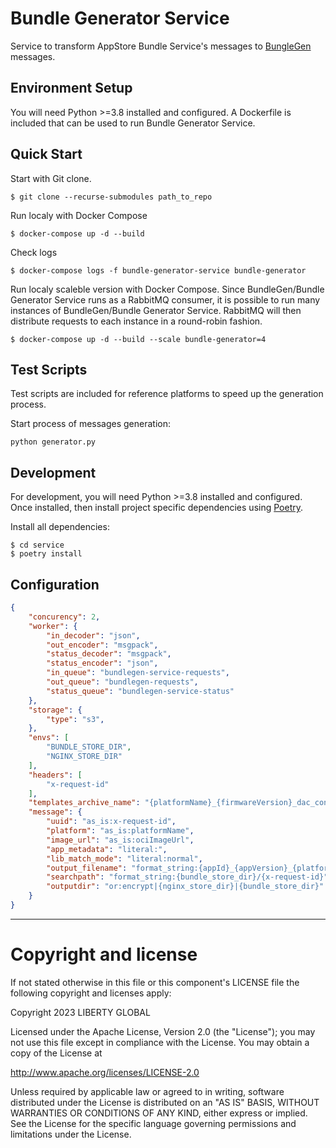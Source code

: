 # Bundle Generator Service
Service to transform AppStore Bundle Service's messages to [BungleGen](https://github.com/rdkcentral/BundleGen) messages.

## Environment Setup
You will need Python >=3.8 installed and configured. A Dockerfile is included that can be used to run Bundle Generator Service.

## Quick Start
Start with Git clone.
```console
$ git clone --recurse-submodules path_to_repo
```

Run localy with Docker Compose
```console
$ docker-compose up -d --build
```

Check logs
```console
$ docker-compose logs -f bundle-generator-service bundle-generator
```

Run localy scaleble version with Docker Compose. Since BundleGen/Bundle Generator Service runs as a RabbitMQ consumer, it is possible to run many instances of BundleGen/Bundle Generator Service. RabbitMQ will then distribute requests to each instance in a round-robin fashion.
```console
$ docker-compose up -d --build --scale bundle-generator=4
```

## Test Scripts
Test scripts are included for reference platforms to speed up the generation process.

Start process of messages generation:
```
python generator.py
```

## Development
For development, you will need Python >=3.8 installed and configured. Once installed, then install project specific dependencies using [Poetry](https://python-poetry.org).

Install all dependencies:
```
$ cd service
$ poetry install
```

## Configuration
```json
{
    "concurency": 2,
    "worker": {
        "in_decoder": "json",
        "out_encoder": "msgpack",
        "status_decoder": "msgpack",
        "status_encoder": "json",
        "in_queue": "bundlegen-service-requests",
        "out_queue": "bundlegen-requests",
        "status_queue": "bundlegen-service-status"
    },
    "storage": {
        "type": "s3",
    },
    "envs": [
        "BUNDLE_STORE_DIR",
        "NGINX_STORE_DIR"
    ],
    "headers": [
        "x-request-id"
    ],
    "templates_archive_name": "{platformName}_{firmwareVersion}_dac_configs.tgz",
    "message": {
        "uuid": "as_is:x-request-id",
        "platform": "as_is:platformName",
        "image_url": "as_is:ociImageUrl",
        "app_metadata": "literal:",
        "lib_match_mode": "literal:normal",
        "output_filename": "format_string:{appId}_{appVersion}_{platformName}_{firmwareVersion}",
        "searchpath": "format_string:{bundle_store_dir}/{x-request-id}",
        "outputdir": "or:encrypt|{nginx_store_dir}|{bundle_store_dir}"
    }
}
```

---
# Copyright and license
If not stated otherwise in this file or this component's LICENSE file the following copyright and licenses apply:

Copyright 2023 LIBERTY GLOBAL

Licensed under the Apache License, Version 2.0 (the "License"); you may not use this file except in compliance with the License. You may obtain a copy of the License at

http://www.apache.org/licenses/LICENSE-2.0

Unless required by applicable law or agreed to in writing, software distributed under the License is distributed on an "AS IS" BASIS, WITHOUT WARRANTIES OR CONDITIONS OF ANY KIND, either express or implied. See the License for the specific language governing permissions and limitations under the License.